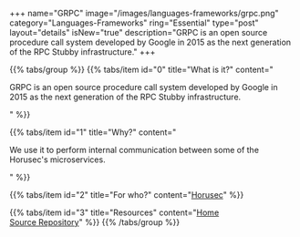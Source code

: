 +++
name="GRPC"
image="/images/languages-frameworks/grpc.png"
category="Languages-Frameworks"
ring="Essential"
type="post"
layout="details"
isNew="true"
description="GRPC is an open source procedure call system developed by Google in 2015 as the next generation of the RPC Stubby infrastructure."
+++

{{% tabs/group %}}
  {{% tabs/item id="0" title="What is it?" content="<p>GRPC is an open source procedure call system developed by Google in 2015 as the next generation of the RPC Stubby infrastructure.</p>" %}}
  
  {{% tabs/item id="1" title="Why?" content="<p>We use it to perform internal communication between some of the Horusec's microservices.</p>" %}}
  
  {{% tabs/item id="2" title="For who?" content="<a href='https://horusec.io/site/'>Horusec</a>" %}}

  {{% tabs/item id="3" title="Resources" content="<a href='https://go.dev/blog/wire'>Home</a></br><a href='https://github.com/google/wire'>Source Repository</a>" %}}
{{% /tabs/group %}}
